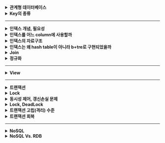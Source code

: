 <details>
    <summary><b>관계형 데이터베이스</b></summary> 

## 정리
### 관계형 데이터베이스란?
- 데이터를 테이블에 저장하는 데이터베이스
- 데이터 구조가 명확하고, 변경될 여지가 없을 경우에 사용하면 좋다.
- Scale-up 만 가능하다.
#### 장점
- 데이터 분류, 정렬, 탐색 속도가 빠름
- 데이터의 무결성과 신뢰성 보장
- 정규화에 따른 갱신 비용이 적음
#### 단점
- 기존 작성된 스키마 수정이 어려움
- 데이터 베이스의 부하를 분석하기 어려움
- 빅데이터 처리시 비효율적
### 용어
- 열: 테이블에서 각각의 열은 유일한 이름을 가지고 있으며, 자신만의 타입으로 가지고 있다. 필드 또는 속성으로도 불린다.
- 행: 관계된 데이터의 묶음. 튜플 또는 레코드라고도 불린다.
- 값: 테이블에는 각각의 행과 열에 대응하는 값을 가진다.
- 키: 테이블에서 행의 식별자로 이용되는 열
- 관계: 테이블과 테이블과의 관계를 수에 따라 나타낸 것
    - 일대일 관계
    - 일대다 관계
    - 다대다 관계
- 스키마: 테이블을 설계하기 위한 메타데이터
### 파일시스템과 DBMS
#### 파일시스템
- 파일을 저장장치에 저장하고 사용하기 위한 규칙
- 구성요소는 순차적인 레코드들이며, 레코드는 파일을 다룰 때의 데이터 단위이다.
- 단점:
    - 데이터 종속성: data 가 변경될 때마다 프로그램 수정 필요
    - 데이터 중복성 & 비일관성: 중복된 데이터의 수정 시, 불일치 발생 가능
    - 데이터 접근이 어렵다.
    - 데이터 무결성: 데이터에 대한 제약 조건을 추가하기 어렵다.
    - 원자성 문제
    - 다중 사용자로에의한 동시 접근 안됨
    - 보안 문제: 세밀한 권한 설정이 어렵다.
## 예상 질문
- 관계형 데이터베이스에 대해 설명해주세요
- 장단점에 대해 설명해주세요
- RDBMS와 파일 시스템의 차이에 대해 설명해주세요
- RDB 의 크기를 확장하려면 어떻게 해야할까요?
## 참조
- https://velog.io/@csy9604/%EA%B4%80%EA%B3%84%ED%98%95-%EB%8D%B0%EC%9D%B4%ED%84%B0%EB%B2%A0%EC%9D%B4%EC%8A%A4-%EB%B9%84%EA%B4%80%EA%B3%84%ED%98%95-%EB%8D%B0%EC%9D%B4%ED%84%B0%EB%B2%A0%EC%9D%B4%EC%8A%A4
</details> 

<details>
    <summary><b>Key의 종류</b></summary> 

## 정리
### 키의 속성
- 유일성: 하나의 키 값으로 튜플을 유일하게 식별할 수 있는 성질
- 최소성: 키를 구성하는 속성들 중 꼭 필요한 최소한의 속성들로만 키를 구성하는 성질
### 슈퍼키
- 테이블에서 각 행을 유일하게 식별할 수 있는 속성들의 집합
- 유일성 O, 최소성 X
### 후보키
- 튜플들을 유일하게 식별하기 위해 사용되는 속성들의 부분집합
- 슈퍼키중 최소성을 만족하는 집합을 의미한다.
- 유일성 O, 최소성 O
- 모든 릴레이션은 하나 이상의 후보키를 가져야 한다.
### 기본키
- 후보키 중 선택된 속성
- 유일성 O, 최소성 O
- 중복된 값과 NULL 값이 허용되지 않는다.
- 자주 변경되는 값은 기본키로 적절하지 않다.
### 외래키
- 다른 릴레이션의 기본키를 참조하는 속성 또는 속성들의 집합
- 참조 테이블의 기본키에 없는 값은 외래키의 값으로 입력할 수 없다.
### 대체키
- 후보키에서 기본키를 제외한 나머지

## 예상 질문
- 키의 종류에 대해 간단하게 설명해주세요.
- 기본키와 대체키, 후보키에 대해 비교해주세요.
- 외래키의 제약에 대해 설명해주세요.
- 외래키에 NULL 값이 들어갈 수 있을까요?
- 기본키는 수정할 수 있을까요?
    - 변경될 수는 있지만 기본키가 변경됨으로써 기본키를 제외하고 나머지 속성이 같았던 튜플이 기본키를 바꿈으로써 중복이 될 수 있기 때문에 주의해야 합니다.
- PK 를 대체키로 사용하면 얻는 이점은 무엇이 있을까요?
    - 변경 가능성 제거
    - 성능 향상
    - 데이블 구조 간결
    - 데이터 무결성 보장
## 참조
- https://hyejin.tistory.com/m/118
- https://mangkyu.tistory.com/21
- https://mangkyu.tistory.com/287
</details> 

---

<details>
    <summary><b>인덱스 개념, 필요성</b></summary> 

## 정리
### 인덱스란?
- DBMS 에서 데이터의 조작 성능을 희생하고 그 대신 데이터의 읽기 속도를 높이는 기능
- 키 값을 중심으로 정렬되어 있다.
### 장단점
- 장점
    - 검색 속도 향상
- 단점
    - 인덱스를 관리하기 위한 추가 공간 및 작업 필요
### Inno DB (B-Tree) 에서의 인덱스
- 기본적으로 B-Tree 자료구조 사용
- PK 를 Clustered Index 로 사용
    - 만약 PK 를 지정하지 않으면, NOT NULL 인 UNIQUE 키를 Clustered Index 로 사용. 만약 이것도 없다면 hidden clustered index 를 생성.
    - PK 기반의 검색은 빠르나, 레코드의 저장이나 PK 값의 변경은 상대적으로 느림
#### Inno DB 의 Secondary Index 에 실제 레코드 주소가 들어가지 않는 이유는?
- 만약 실제 레코드 주소가 들어간다면, Clustered Index 의 키 값이 변경될 때마다 Secondary Index 에 있는 레코드 주소가 변경되어야 한다. 때문에 Secondary Index 에 실제 레코드 주소를 넣는 것이 아니라 `PK` 값을 저장한다.
#### Clustered Index vs Non-Clustered Index
- Clustered Index: 인덱스의 정렬 기준과 레코드의 정렬 기준이 같은 형태
    - 장점: PK 로 범위 검색 하는 경우 매우 빠르다.
    - 단점
        - Secondary Index 가 PK 를 갖고 있기 때문에 PK 가 커질 경우 전체적으로 인덱스의 크기가 커진다.
        - Secondary Index 로 검색할 때 PK 로 다시 한번 검색하기 때문에 처리 성능이 다소 느리다.
        - Secondary Index 가 PK 와 직접적으로 연관되어 있어 레코드를 삽입하거나 PK 를 변경할 때 처리 성능이 다소 느리다.
- Non-Clustered Index: 인덱스의 정렬 기준과 레코드의 정렬 기준이 다른 형태(보통 삽입된 순서로 저장됨)
#### 인덱스 키 관리 및 검색
- 키 추가
    - Inno DB 에서는 B-Tree 를 기반으로 하므로 노드를 새로 추가하는데 비용이 많이 든다.
    - 하지만 Inno DB 에서는 버퍼를 두어서 디스크 I/O 를 최대한 줄이는 방식을 이용한다.
        - INSERT 뿐만 아니라 UPDATE, DELETE 내용도 저장 (Change Buffer)
- 키 삭제
    - 해당 키값이 저장된 B-Tree 의 리프 노드를 찾아 삭제 마크.
    - 공간은 지워지지 않고 그대로 방치하거나 재활용됨
    - 레코드가 삭제될 경우 인덱스 트리에는 그대로 남아있으므로, 최악의 경우 인덱스 노드의 수가 레코드의 수보다 커져 인덱스를 활용하지 않는게 더 빠른 경우가 존재할 수 있다.
- 키 변경
    - 키 삭제 작업 후 삽입 작업 진행
- 키 검색
    - 100% 일치 또는 부등호 비교, 값의 앞부분이 일치하는 경우에 사용 가능
    - 값의 뒷부분이 일치하는 경우 인덱스 사용 불가능
    - 변형된 키 값의 경우 트리의 값들과 비교할 수 없기 때문에 인덱스 사용 불가능
## 예상 질문
- 인덱스에 대해 설명해주세요.
- 클러스터링 인덱스와 세컨더리 인덱스에 대해 설명해주세요.
- 인덱스를 설정한 것이 항상 빠를까요?
## 참조

</details> 

<details>
    <summary><b>인덱스를 어느 column에 사용할까</b></summary> 

## 정리
### 인덱스를 사용하면 좋은 경우
- 규모가 큰 테이블
- INSERT, UPDATE, DELETE 가 자주 발생하지 않는 컬럼
- JOIN 이나 WHERE, ORDER BY 에 자주 사용되는 컬럼
- 데이터 중복도가 낮은 컬럼
### 인덱스 키 선택 시 고려
#### 키 값의 크기
- Inno DB 에서 Disk I/O 를 하는 기본 단위를 Page 또는 Block 이라고 한다.
- Inno DB 에서 이 값은 16KB 로 고정되어 있다.
- Block 구조는 키 값과 자식 노드 주소로 구성된 노드의 집합체이다.
- 평균적으로 자식 노드 주소의 크기는 일정하므로 키 값에 따라 한 Block 에 들어갈 수 있는 노드의 개수가 정해진다.
- 따라서, 키 값이 커질 수록 한 Block 에 들어가는 노드는 적어지고, 같은 수의 노드를 읽어오기 위해 더 많은 Disk I/O 가 발생할 수 있다.
> 결론: 키 값이 커지면 더 많은 Disk I/O 가 발생할 수 있다.
#### 선택도(기수성)
- 선택도(기수성): 인덱스 키 값이 몇 종류로 구성되어 있는지
    - 전체 인덱스 키 값이 100개라고 가정하고, 10종류로 구성되어 있다고 하면 기수성은 10이다.
- 인덱스 키 값은 중복된 값이 많아지면 많아질수록 기수성과 선택도는 낮아진다.
- 선택도가 올라가면 검색 대상이 줄기 때문에 그만큼 빠르다.
- 성별같은거 고르면 안된다.
> 결론: 인덱스는 종류가 많은 열을 골라야 한다.
#### 읽어야 하는 레코드의 건수
- 인덱스를 통해 테이블의 레코드를 읽는 것은 인덱스를 거치지 않는 것보다 비용이 더 든다.
    - 인덱스 파일을 들렸다 하나의 레코드 데이터를 들고 올 때마다 Disk I/O 가 발생하기 때문
    - 반면 한 블록에 최대한 많은 레코드를 가져올 수 있다.
- 따라서 읽어야 하는 레코드 수가 20% 가 넘을 때는 인덱스를 사용하지 않고 직접 테이블을 모두 읽는 것이 효율적이다.
- 이 때는 옵티마이저에 의해 인덱스를 사용하지 않고 읽어온다.
> 결론: 읽어야 하는 레코드가 많으면 인덱스가 불리할 수 있다.
### PK 설정 시 고려해야 할 것
1. PK 는 되도록 검색에 자주 쓰이는 칼럼으로 사용하는 것이 좋다.
2. PK 는 반드시 명시하자
    - PK 가 없을 경우, 내부적으로 칼럼을 추가하는데 개발자가 이 컬럼을 통해 검색 쿼리를 할 수 없으므로 불이익이 크다.
3. 여러 칼럼의 복합으로 PK 를 설정하는 것보다 AUTO-INCREMENT 칼럼을 사용해보자.
    - 이와 같이 PK 의 크기가 크고 Secondary Index 를 사용한다면, 인조 식별자를 사용하는 것을 고려해보자.
### 다중 칼럼 인덱스
![Multi_Column_Index](images/Multi_Column_Index.png)
- 2개 이상의 컬럼을 포함하는 인덱스
- 다중 컬럼 인덱스에서 앞의 칼럼의 순서에 위의 칼럼의 순서가 영향을 받는다.
- 인덱스 내에서 각 칼럼의 위치가 중요하다.
### Unique Index
- MySQL 에서 Unique 키워드 사용시 자동으로 Index 설정이 된다.
- Null 은 특정 값이 아니므로 2개 이상 저장 가능하다.
    - Not Null 옵션 설정이 중요해보인다.
#### Unique Index vs Other Secondary Index
- 데이터 읽기
    - 읽어야 하는 레코드의 크기가 동일하다면 성능 차이는 거의 없다.
    - 일반적으로 읽어야 하는 레코드의 크기는 Unique 의 경우가 더 적다.
- 데이터 쓰기
    - Unique Index 의 경우 레코드를 추가할 때 중복된 값이 있는지 확인하는 과정이 추가적으로 들어간다.
        - 중복된 값을 확인하는 과정 때문에 버퍼를 이용하지 못한다. 따라서 Disk I/O 가 필수적으로 일어난다.
    - 따라서 Unique Index 가 다른 Secondary Index 에 비해 느리다.
    - MySQL 에서는 중복된 값을 체크할 때 읽기 잠금을 하고 쓰기를 할 때는 쓰기 잠금을 사용하는데 이 때 데드락이 자주 발생한다.
#### 사용 시 주의 사항
- 일반 인덱스와 Unique 를 같은 칼럼에 동시에 걸 필요는 없다. (동일한 역할을 수행하므로)
- 마찬가지로 PK 와 Unique 를 같은 컬럼에 동시에 걸 필요는 없다.
- 유일성이 필요하지 않다면 Unique 를 걸지 말고 일반 인덱스를 걸자
### 외래키
- 외래키 설정시 자동으로 인덱스가 생성된다.
#### Inno DB 외래키 관리
1. 참조되는 테이블(PK)이 쓰기 잠금 중일 때, 참조하는 테이블(FK)는 외래키에 대해 잠금 대기를 한다.
2. 참조되는 테이블이 쓰기 잠금중이어도 참조하는 테이블에서 외래키가 아닌 칼럼에 대해서는 잠금 대기를 하지 않는다.
    - 외래키가 아니면 락 해제를 기다리지 않음
> 외래키는 이처럼 잠금 경합이 발생할 수 있으므로 이를 고려해야 한다.
## 예상 질문
- 인덱스는 어느 경우에 사용하면 좋을까요?
- 왜 다중 컬럼 인덱스에서 인덱스를 설정할 때 칼럼의 순서가 중요할까요?
- Unique 와 Index 를 한 칼럼에 같이 할 경우 어떻게 되나요?
## 참조
- https://jjingho.tistory.com/170
</details> 

<details>
    <summary><b>인덱스의 자료구조</b></summary>

## 정리
### Hash Table
#### 특징
- 키 값을 해시 함수를 통해 변환하고 그 값을 인덱스로 활용한다.
- 인덱스를 통해 접근하므로 매우 빠른 검색을 지원한다.
    - 검색 시간: O(1)
- 장점
    - 키 값과 상관없이 인덱스의 크기가 작다.
    - 검색이 빠르다.
- 단점
    - 부등호 연산이나 정렬된 결과를 가져올 때는 적절하지 않다.
### B-Tree
#### 특징
- Balanced 트리 형태의 구조
- 노드의 구성 요소
    - 리프 노드: 인덱스 값 + 레코드 주소
    - 이외의 노드: 인덱스 값 + 자식 노드 주소
- Inno DB 에서는 B-Tree 자료구조를 사용한다.
- 부등호, 순차 검색 등에 적합하다.
    - 검색 시간: O(LogN)
#### 데이터 읽기
- 인덱스 레인지 스캔
    - 뒤의 두 방법보다 빠르다.
    - 범위가 결정된 인덱스를 읽는 방식
    - 시작 지점을 찾고 인덱스에 저장된 레코드 주소로 랜덤 I/O 를 실행해 데이터를 읽어온다. 이 과정을 끝 지점 인덱스까지 실행한다.
- 인덱스 풀 스캔
    - 인덱스의 처음부터 끝까지 모두 읽는 방식
    - 조건절에 사용된 칼럼이 인덱스의 첫 번째 칼럼이 아닐 경우 발생
        - 예) 인덱스는 (A, B, C) 칼럼의 순서대로 만들어져 있지만, 쿼리의 조건절은 B 나 C 칼럼으로 검색하는 경우
    - 테이블 풀 스캔보다는 적은 Disk I/O 를 발생시킨다.
    - 이 방식으로 사용하기 위해 인덱스를 설정하면 안된다.
- 루스 인덱스 스캔
    - 불필요한 인덱스는 무시하고 넘어가는 방식
    - GROUP BY 또는 집합 함수 중 MAX(), MIN() 함수에 대해 최적화하는 경우에 사용
- 인덱스 스킵 스캔
    - 인덱스의 여러 컬럼 중 뒤의 컬럼만으로 검색하는 경우에 옵티마이저에 의해 인덱스를 통해 검색하도록 쿼리를 최적화하는 방식
    - 예) (A, B) 가 하나의 인덱스라면, B로만 검색해도 인덱스를 사용하도록 쿼리 최적화가 된다.
## 예상 질문
- 
## 참조
- https://mangkyu.tistory.com/96
</details> 

<details>
    <summary><b>인덱스는 왜 hash table이 아니라 b+tre로 구현되었을까</b></summary> 

> b+tree 는 hash table 에 비해 동등 비교는 느리지만 이외의 모든 연산에 대해 유리합니다.
</details> 

<details>
    <summary><b>Join</b></summary> 

## 정리
### Join 이란?
- 두 개의 테이블을 서로 묶어서 하나의 결과를 만들어 내는 것
### Inner Join vs Outer Join
#### Inner Join
![inner_join](images/inner_join.png)
- 두 테이블에 모두 데이터가 있는 경우
- 일반적으로 조인이라고 하면 Inner Join 이다.
- 두 테이블의 순서를 바꾸어도 결과가 달라지지 않기 때문에 옵티마이저에 의해 최적화가 수행될 수 있다.
#### Outer Join
![outer_join](images/outer_join.png)
- Left Outer Join
    - 왼쪽 테이블의 모든 값이 출력되는 조인
- Right Outer Join
    - 오른쪽 테이블의 모든 값이 출력되는 조인
- Full Outer Join
    - 양쪽 테이블의 모든 값이 출력되는 조인
- 특징
    - MySQL 에서는 Full Outer Join 을 지원하지 않는다.
    - Outer Join 을 사용한 쿼리가 Inner Join 으로 실행되지 않도록 주의해야 한다.
        - 레코드가 없을 수도 있는 쪽의 테이블에 대한 조건은 On 절을 통해 명시하자 (Where 절에 명시 X)
        - 옵티마이저에 의해 Outer Join 을 Inner Join 으로 처리할 수 있다.
        - 아래와 같은 방식은 옵티마이저에 의해 Inner Join 으로 처리될 수 있다. -> On 절에 명시하거나 Inner Join 으로 사용하자
      ```mysql
      SELECT *
      FROM employees e 
        LEFT OUTER JOIN salaries s ON s.emp_no=e.emp_no
      WHERE s.salary > 5000;
      ```
#### 조인 관련 주의사항
- 실행 결과의 정렬 순서
    - 옵티마이저가 선택하는 실행 계획에 의존한 정렬은 피하는 것이 좋다.
    - 실행 계획은 언제 별경될지 알 수 없음
    - 반드시 `Order By` 절을 명시하자
- Inner Join 과 Outer Join 선택
    - 용도에 맞게 사용하자
    - 성능 차이는 거의 없으니 성능 때문에 선택하지는 말자
### Cross Join
- Cartesian Join 이라고도 한다.
- 한쪽 테이블의 모든 행과 다른 쪽 테이블의 모든 행을 조인시키는 기능
    - 연결 조건 없이 가져옴
- MySQL 에서는 Cross Join 과 Inner Join 이 같은 의미로 사용된다.
    - on 절이나 where 절에 조건이 적절히 있으면 Inner Join 으로 처리된다.
### Join 과 인덱스
- Driven Table vs Driving Table
    - Driven Table 은 이너 테이블이라고도 하며 나중에 접근되는 테이블이다. (이중 For 문에서 안에 있는 테이블)
    - Driving Table 은 아우터 테이블이라고 하며 먼저 접근되는 테이블이다. (이중 For 문에서 밖에 있는 테이블)
- 두 테이블을 Join 하는 경우 조건으로 제시하는 컬럼에 인덱스가 걸려있는지에 따라 성능이 달라진다.
  ```mysql
  SELECT *
  FROM employees e , salaries s 
  WHERE s.emp_no=e.emp_no;
  ```
    - 위와 같이 salaries 의 emp_no, employees 의 emp_no 에 인덱스가 걸려있는지가 성능에 중요
    - 만약 둘 다 걸려있다면?
        - 아무거나 이너 또는 아우터 테이블이 되도 됨
    - 하나만 걸려있다면?
        - 걸려있는 쪽이 이너 테이블이 되야함
        - 이너 테이블이면 해당 키를 가지고 인덱스 검색을 이너 테이블의 인덱스 파일에서 할 수 있다.
        - 만약 반대가 되면 테이블 풀 스캔을 해야 한다.
    - 둘 다 걸려있지 않다면?
        - 어느쪽이든 상관 없다.
        - 단 레코드가 적은 테이블이 이너 테이블이 되는 것이 좋다.
### Join 칼럼의 데이터 타입
- 조인을 위한 조건에서 데이터 타입을 일치시켜야 인덱스를 효율적으로 이용할 수 있다.
- 단, 다음의 경우에는 데이터 타입 불일치로 인한 영향이 없다.
    - CHAR vs VARCHAR
    - INT vs BIGINT (단 부호가 다르면 안됨)
    - DATE vs DATETIME
## 예상 질문
- Join 에 대해 설명해주세요
- Join 의 종류에 대해 설명해주세요
## 참조
- https://hongong.hanbit.co.kr/sql-%EA%B8%B0%EB%B3%B8-%EB%AC%B8%EB%B2%95-joininner-outer-cross-self-join/
</details> 

<details>
    <summary><b>정규화</b></summary> 

## 정리
### 이상 현상
#### 삭제 이상
- 튜플 삭제 시 같이 저장된 다른 데이터까지 연쇄적으로 삭제되는 현상
#### 삽입 이상
- 튜플 삽입 시 특정 속성에 해당하는 값이 없어 NULL 을 입력해야 하는 현상
#### 수정 이상
- 튜플 수정 시 중복된 데이터의 일부만 수정되어 일어나는 데이터 불일치 현상
### 정규화
- 이상 현상이 발생하는 테이블을 분해하여 이상 현상을 없애는 것
#### 제1정규화
- 모든 속성은 반드시 하나의 값을 가져야 한다.
- 하나의 속성에 여러 개의 값을 저장하거나 하나의 엔티티에 똑같은 성격의 속성이 여러번 나열되면 안된다.
- 반복된 성격의 속성을 별도의 자식 엔티티로 분리
#### 제2정규화
- 식별자 일부에 종속되는 속성은 제거되어야 한다. (제1정규화는 만족하고,)
- 테이블의 식별자가 여러개(복합키)이고, 식별자가 모든 속성을 식별할 수 있어야 한다.
    - 식별자의 일부 (여러개중 일부)가 어떤 속성을 식별하면 안된다.
    - 아래 그림에서 기본키를 이루는 과목이 지도 교수를 식별하고 있으므로 제2정규화 대상이다.
      
- 조회 성능 향상을 위해 일부 속성을 복사하는 형태로 반정규화할 수도 있다.
    - 하지만 정규화를 수행하기 전에 반정규화를 먼저 수행하지는 말자
#### 제3정규화
- 제2정규화는 만족하고, 기본키를 제외한 속성들 간의 이행 종속성이 없어야 한다.
    - 이행 종속: A->B, B->C 일 때, A->C 가 성립하는 것
    - 식별자 외의 속성간에 종속 관계가 존재하면 안된다.
    - 아래의 예에서는 강좌 이름이 수강료를 결정하고 있다. 따라서 강좌 이름과 수강료는 따로 테이블을 분리해야 한다.
     
#### BCNF
- 제 3정규형을 만족하고, 모든 결정자는 후보키 집합에 속해야 한다.
    - 결정자: 속성 A 의 값을 알면 다른 속성 B 의 값이 유일하게 결정될 때, A 가 B 의 결정자라고 한다.
    - 아래 상황에서 후보키가 아닌 교수가 특강 이름을 결정하고 있다 이 경우 특강 이름과 교수를 다른 테이블로 분리해야 한다.
      
#### 정규화 장단점
- 장점
    - 데이터베이스 변경 시 이상 현상을 제거할 수 있다.
    - 새로운 데이터 형의 추가로 인한 확장 시, 그 구조를 변경하지 않아도 되거나 일부만 변경해도 된다.
- 단점
    - 테이블 분해로 인한 Join 연산이 많아지게 된다.
### 반정규화
- 정규화로 인한 성능저하가 발생했을 때 테이블을 다시 합치거나 컬럼을 복사하는 등의 처리를 하여 성능을 최적화하는 방법
- 반정규화된 컬럼을 동기화하는 것이 중요하다.
    - 그만큼 작업 부하가 커지고, 최대한 배치 형태로 실행하거나 백그라운드 작업으로 처리하는 것이 좋다.
## 예상 질문
- 이상 현상에 대해 설명해주세요
- 제1정규화에 대해 설명해주세요
- 제2정규화에 대해 설명해주세요
- 제3정규화에 대해 설명해주세요
- BCNF 에 대해 설명해주세요
- 정규화를 적용한 경험에 대해 말해주세요
## 참조
- https://mangkyu.tistory.com/28
- https://code-lab1.tistory.com/48
</details> 

---

<details>
    <summary><b>View</b></summary> 

## 정리
### View 란?
- 일종의 가상 테이블로서 실제로는 데이터를 저장하지 않고 데이터를 보여주는 역할을 수행합니다.
- view 조회 시 저장된 쿼리가 실행된다.
- 장점
    - 특정 사용자에게 테이블 전체가 아닌 필요한 필드만 보여줄 수 있다.
    - 복잡한 쿼리를 단순화 하여 사용할 수 있다.
    - 쿼리를 재사용할 수 있다.
- 단점
    - 한번 정의된 뷰는 변경할 수 없다.
    - 삽입, 삭제, 갱신 작업에 많은 제한 사항을 가진다.
    - 자신만의 인덱스를 가질 수 없다.

</details> 

---

<details>
    <summary><b>트랜잭션</b></summary> 

## 정리
### 트랜잭션이란?
- 데이터베이스의 상태를 변화시키는 하나의 논리적 기능을 수행하기 위한 작업의 단위
    - 장애가 일어날 때 복구의 단위
- Commit
    - 데이터베이스의 상태 변화가 완료된 것을 알리는 것
- Rollback
    - 트랜잭션이 비정상적으로 종료되어 데이터베이스의 일관성을 깨뜨렸을 때, 수행했던 연산을 취소하는 것
### ACID
#### 원자성(Atomic)
- 트랜잭션에 포함된 작업은 전부 수행되거나 전부 수행되지 않아야 한다.
- DBMS 는 원자성을 유지하기 위해 복구 관리자 프로그램을 작동
#### 일관성(Consistency)
- 트랜잭션을 수행하기 전이나 후나 데이터베이스는 항상 일관되게 처리해야 한다.
- DBMS 는 일관성을 유지하기 위해 동시성 제어 알고리즘과 무결성 제약조건을 활용함
#### 고립성(Isolation)
- 수행중인 트랜잭션에 다른 트랜잭션이 끼어들어 변경중인 데이터 값을 훼손하지 않아야 한다.
- DBMS 는 고립성을 유지하기 위해 동시성 제어 알고리즘을 작동
- 관련한 문제들
    - Dirty Read
        - 다른 트랜잭션에 의해 수정되었지만 아직 커밋되지 않은 데이터를 읽는 것
    - Non-Repeatable Read
        - 한 트랜잭션에서 같은 행을 두 번 읽었을 때 값이 없거나 결과가 다르게 나타나는 것
    - Phantom Read
        - 한 트랜잭션 내에서 같은 쿼리를 수행할때, 쿼리 결과가 달라지는 것
#### 지속성(Durability)
- 수행을 성공적으로 완료한 트랜잭션은 변경한 데이터를 영구히 저장해야 한다.
- DBMS 는 지속성을 유지하기 위해 복구 관리자 프로그램 이용
### 트랜잭션의 상태
- Active: 트랜잭션이 실행중인 상태
- Partially Committed: 마지막 연산까지 실행시킨 직후 상태, 실패 또는 완료로 전이됨
- Committed: 트랜잭션이 성공적으로 종료
- Failed: 트랜잭션이 비정상적으로 종료되어 중단된 상태
- Aborted: Rollback 을 수행하는 상태

## 참조
- https://mangkyu.tistory.com/30
</details> 

<details>
    <summary><b>Lock</b></summary> 

## 정리
### Lock 이란?
- 여러 사용자들이 같은 데이터를 동시에 접근하는 상황에서 데이터의 무결성과 일관성을 지키기 위해 사용하는 방법
### 설정 범위
- 데이터베이스
    - 전체 데이터베이스를 기준으로 락
    - 하나의 세션만 DB 에 접근 가능
- 테이블
    - 테이블 단위로 설정되는 락
    - 명시적으로 설정할 수도 있고, 묵시적으로 DDL 이 실행될 때 설정될 수도 있다.
- 행
    - DML 에 대한 락을 수행
### 종류
#### 공유 락
- 데이터를 변경하지 않는 읽기 명령에 대해 주어지는 락. Read Lock 이라고도 한다.
- 여러 사용자가 동시에 데이터를 읽어도 데이터 일관성에는 아무런 영향을 주지 않기 때문에 공유 락끼리는 동시에 접근 가능
- 공유락이 설정된 데이터에 베타 락이 접근할 수는 없다.
#### 베타 락
- 데이터에 변경을 가하는 명령들에 주어지는 락. Write Lock 이라고도 한다.
- 다른 세션이 해당 자원에 접근하는 것을 막는다.
### 비관적 락 vs 낙관적 락
#### 비관적 락
- 현재 트랜잭션에서 변경하고자 하는 레코드에 대해 잠금을 획득하고 변경 작업을 처리하는 방식
#### 낙관적 락
- 각 트랜잭션이 같은 레코드를 변경할 가능성이 희박할 것이라고 가정한다.
- 우선 변경 작업을 수행하고 마지막에 잠금 충돌이 있었는지 확인해 문제가 있으면 Rollback 하는 방식
- Rollback 처리는 개발자의 몫이다.
- 버전 관리 기능을 통해 트랜잭션 격리성 관리
#### 판단 기준
- 수정 비율이 높다면 비관적 락, 읽기 비중이 높다면 낙관적 락을 사용한다.

## 참조
- https://sewonzzang.tistory.com/76
</details> 

<details>
    <summary><b>동시성 제어, 갱신손실 문제</b></summary> 

## 정리
### 동시성 제어란?
- 동시에 실행되는 여러 트랜잭션이 작업을 성공적으로 마칠 수 있도록 트랜잭션의 실행 순서를 제어하는 기법
### 갱신 손실
- 한 트랜잭션이 갱신한 내용을 다른 트랜잭션이 덮어써 갱신한 내용이 없어지는 것
### Schedule
- 트랜잭션들은 여러 연산들로 이루어져있는데, 그 트랜잭션들의 연산을 시간을 기준으로 실행 순서를 나타낸 것
## 예상 질문
- 동시성 제어에 대해 설명해주세요
- 갱신 손실은 뭔가요?

</details>

<details>
    <summary><b>Lock, DeadLock</b></summary> 

## 정리
### Lock
- 동일한 데이터에 병렬적인 접근을 제어하는 것
### DeadLock
![deadlock](images/deadlock.png)
- 두 개 이상의 트랜잭션이 각자 데이터에 대한 락을 걸어놓고, 상대방 데이터에 대한 락을 요청할 경우 무한 대기에 빠지는 현상
### 블로킹
- 한 트랜잭션이 처리될 때 락을 걸면, 이 락이 해제되기 전까지 자원을 접근할 수 없는 현상
### 2단계 락킹
- 트랜잭션들이 병렬적으로 실행될 때 데이터의 일관성을 깨지지 않게 하기 위해 로킹 단계를 2개로 나누는 방법
#### 확장 단계(Growing Phase)
- 트랜잭션이 락을 얻는 단계
- 락을 해제하지 못함
#### 축소 단계(Shrinking Phase)
- 락을 해제하는 단계
- 락을 얻지 못함
## 예상 질문
- 락킹에 대해 설명해주세요
- 락을 사용할 때 발생할 수 있는 문제에 대해 설명해주세요
- 2단계 락킹에 대해 설명해주세요

</details>

<details>
    <summary><b>트랜잭션 고립(격리) 수준</b></summary> 

## 정리
### 트랜잭션 고립 수준
- 트랜잭션을 병렬적으로 실행시키면서 락보다 좀 더 완화된 방법으로 문제를 해결하기 위해 제공되는 명령어
#### Read Uncommitted
- 자신의 데이터에 공유락을 걸지 않는 방식. 배타락은 건다.
- 다른 트랜잭션의 데이터에 락이 결려있는지 상관없이 접근
- 발생할 수 있는 문제점
    - Dirty Read, Unrepeatable read, Phantom read
#### Read Committed
- 자신의 데이터에 공유락을 걸지만 트랜잭션이 끝나기 전에도 해지가 가능한 방식
- 다른 트랜잭션의 데이터가 공유락이 걸려있으면 접근 가능. 배타락은 접근 불가능 (락 호환성 규칙 적용)
- 발생할 수 있는 문제점
    - Unrepeatable read, Phantom read
#### Repeatable Read
- 자신의 데이터에 공유락과 배타락을 걸며, 트랜잭션이 끝날 때까지 유지하는 방식
- 다른 트랜잭션의 데이터는 락 호환성을 적용하여 접근
    - 수정, 삭제 불가능
    - 삽입은 가능
- 발생할 수 있는 문제점
    - Phantom read
#### Serializable
- 실행중인 트랜잭션은 다른 트랜잭션으로부터 완벽하게 분리
- 다른 트랜잭션의 데이터는 락 호환성을 적용하여 접근
    - 삽입, 수정, 삭제 불가능
### MVCC 란?
- 동시 접근을 허용하는 데이터베이스에서 동시성을 제어하기 위해 사용하는 방법
- 데이터에 접근하는 사용자는 접근한 시점에 데이터베이스의 Snapshot 을 찍는다.
    - 이 스냅샷 데이터에 대한 변경이 완료될 때까지의 변경사항은 다른 데이터베이스 사용자가 볼 수 없다.
- 잠금을 필요로 하지 않기 때문에 매우 빠르다.
- 사용하지 않는 데이터가 계속 쌓이므로 데이터를 정리하는 시스템이 필요
- 데이터 버전이 충돌하면 애플리케이션 영역에서 문제를 해결해야 함
### MVCC vs 락
- 낙관적 락과 비관적 락은 다른 트랜잭션이 수정하는 것 자체를 막는다. 반면 MVCC 는 다른 트랜잭션이 수정하는 것 자체는 막지 못하고 항상 일관된 읽기를 위해서 사용된다. 따라서 갱실 손실 문제를 해결하기 위해 락을 사용한다.
### 낙관적락 vs Repeatable Read
- 읽기 비율이 높은 경우 트랜잭션을 블로킹 하지 않는 낙관적 락을 사용하는 것이 좋다.
## 예상 질문
- 트랜잭션의 고립 수준에 대해 설명해주세요
- 낙관적 락과 Repeatable Read 을 비교해주세요
## 참조
- https://velog.io/@meme2367/%EB%A9%B4%EC%A0%91-%EC%A4%80%EB%B9%84-%EB%82%99%EA%B4%80%EC%A0%81-%EB%9D%BD-%EB%B9%84%EA%B4%80%EC%A0%81-%EB%9D%BD-MVCC-Repeatable-Read-Non-Blocking
</details> 

<details>
    <summary><b>트랜잭션 회복</b></summary> 

## 정리
### 장애의 유형
- 트랜잭션 실패
    - 트랜잭션이 논리적인 오류로 발생할 수 있는 오류 상황
- 시스템 장애
    - 하드웨어나 소프트웨어에 문제가 생겨 발생하는 상황
- 디스크 장애
    - 디스크의 손상으로 인해 발생하는 상황
### 회복
- 데이터베이스를 장애가 발생하기 이전 상태로 복구하는 것
- 데이터베이스를 복제하는 방법과 로그 파일을 통해 복구하는 방식이 있다.
### 로그
- 데이터베이스에 일어난 활동들을 기록한 파일
- 데이터 복구를 할 때 로그 파일을 이용한다.
    - Undo: 트랜잭션에서 접근한 데이터의 값을 이전의 값으로 되돌리는 것
    - Redo: 트랜잭션에서 변경한 데이터로 다시 시록하는 것
    - 목적:
        - Redo
            - 트랜잭션은 정상적으로 해지만 디스크에 제대로 값이 반영이 안됐을 때 사용
            - 장애가 발생해서 로그만 남은 경우
            - 성능 향상을 위한 데이터 버퍼링을 할 때 디비에 반영할 때
        - Undo
            - Rollback 을 할 경우
            - Redo 를 통해 트랜잭션을 복구할 경우 복구 과정 이전에 Undo 진행
            - 변경 사항을 커밋하지 않았을 때 사용
### 로그 기반 회복
#### 즉시 갱신
- 트랜잭션 완료 이전에 발생한 변경 내용을 로그 파일에 저장하고 이를 즉시 데이터베이스에 반영하는 방식
#### 지연 갱신
- 트랜잭션에서 발생한 변경사항을 로그 파일에 저장하다가 커밋이 발생하면 데이터베이스에 저장하는 방식
### 체크포인트
- 장애가 발생한 경우 체크포인트 이전에 처리된 트랜잭션은 제외하고 이후에 처리된 트랜잭션에 대해서만 회복 작업을 진행하는 방식
- 회복 시 많은 양의 로그를 검색하고 갱신하는 시간을 줄일 수 있다.
## 예상 질문
- 트랜잭션의 회복에 대해 설명해주세요
- 로그 방식 회복에 대해 설명해주세요
- 체크포인트를 사용하는 이유에 대해 설명해주세요
## 참조
- https://rebro.kr/165
- https://mangkyu.tistory.com/30
</details> 

--- 

<details>
    <summary><b>NoSQL</b></summary> 

## 정리
### NoSQL 이란?
- 스키마가 없거나 느슨한 스키마로 데이터 간의 관계없이 자유로운 형태로 데이터를 저장하는 데이터베이스
- 수평적 확장 가능
    - 대용량 데이터 저장 가능
- 분산형 구조
- 데이터의 읽기는 자주 하지만 변경은 자주 없는 경우 사용
### 장단점
#### 장점
- RDBMS 에 비해 저렴한 비용으로 분산 처리와 병렬 처리 가능
- 설계 비용 감소
- Big Data 처리 효율적
#### 단점
- 데이터 업데이트 중 장애가 발생하면 데이터 손실 발생
- 많은 인덱스를 사용하면 충분한 메모리가 필요
- 데이터 일관성이 항상 보장되지 않음
### 종류
#### Key-Value
- 키 밸류 형태
- Redis, Oracle NoSQL Database
#### Wide-Column Datase
- 행마다 키와 해당 값을 저장할 때마다 각각 다른 값의 다른 수의 스키마를 가질 수 있다.
- Hbase, GoogleBigTable
#### Document Database
- 테이블의 스키마가 유동적이다. XML, JSON 과 같은 문서 형태로 저장
- MongoDB, CouchDB
#### Graph Datase
- 데이터를 노드 표현하여 노드 사이의 관계를 정의하는 데이터베이스
- Neo4j, BlazeGraph
## 예상 질문
- NoSQL 에 대해 설명해주세요

</details>

<details>
    <summary><b>NoSQL Vs. RDB</b></summary> 

## 정리
### 장단점
#### RDB
- 장점
    - 명확한 데이터 구조 보장
    - 중복 없음
- 단점
    - 시스템이 커질 경우 복잡한 쿼리가 많아진다.
    - Scale-Up 만 지원하기 때문에 비용이 많이 든다.
    - 스키마 변경이 어렵다.
#### NoSQL
- 장점
    - 자유로운 데이터 구조
    - 데이터 구조 변경이 자유롭다.
    - Scale-Out, Scale-Up 가능
- 단점
    - 데이터 중복 발생. 수정할 경우 모든 컬렉션에 수정 작업 필요
    - 명확한 데이터 구조를 보장하지 않음
### 사용처
- RDB
    - 데이터가 변경이 많이 되는 경우
    - 중복된 데이터가 없어야 하는 경우
- NoSQL
    - 정확한 데이터 구조를 알 수 없는 경우
    - 데이터 변경이 많이 없는 경우
    - 많은 데이터를 저장하는 경우
## 예상 질문
- NoSQL 과 RDB 를 비교해주세요
## 참조
- https://khj93.tistory.com/entry/Database-RDBMS%EC%99%80-NOSQL-%EC%B0%A8%EC%9D%B4%EC%A0%90
</details>